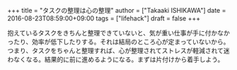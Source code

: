 +++
title = "タスクの整理は心の整理"
author = ["Takaaki ISHIKAWA"]
date = 2016-08-23T08:59:00+09:00
tags = ["lifehack"]
draft = false
+++

抱えているタスクをきちんと整理できていないと、気が重い仕事が手に付かなかったり、効率が低下したりする。それは結局のところ心が定まっていないから。つまり、タスクをちゃんと整理すれば、心が整理されてストレスが軽減されて迷わなくなる。結果的に前に進めるようになる。まずは片付けから着手しよう。
